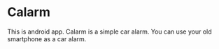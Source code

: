 # Calarm
This is android app. Calarm is a simple car alarm. You can use your old smartphone as a car alarm.
